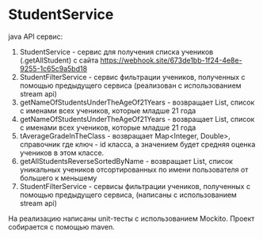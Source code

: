 # StudentService
java API сервис:
1) StudentService - сервис для получения списка учеников (.getAllStudent) с сайта https://webhook.site/673de1bb-1f24-4e8e-9255-1c65c9a5bd18 
2) StudentFilterService  - сервис фильтрации учеников, полученных с помощью предыдущего сервиса (реализован с использованием stream api)
3) getNameOfStudentsUnderTheAgeOf21Years - возвращает List<String>, список c именами всех учеников, которые младше 21 года   
4) getNameOfStudentsUnderTheAgeOf21Years - возвращает List<String>, список c именами всех учеников, которые младше 21 года   
5) tAverageGradeInTheClass - возвращает Map<Integer, Double>, справочник где ключ - id класса, а значением будет средняя оценка учеников в этом классе.
6) getAllStudentsReverseSortedByName - возвращает List<Student>, список уникальных учеников отсортированных по имени пользователя от большего к меньшему
7) StudentFilterService - сервисы фильтрации учеников, полученных с помощью предыдущего сервиса, (написаны с использованием stream api) 
    

На реализацию написаны unit-тесты с использованием Mockito.
Проект собирается с помощью maven.
